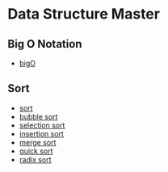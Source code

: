 # Data Structure Master

## Big O Notation
- [bigO](./big-o-notaion/big-o-notaion.md)

## Sort
- [sort](sort/sort.md)
- [bubble sort](sort/bubble-sort/bubble-sort.md)
- [selection sort](sort/selection-sort/selections-sort.md)
- [insertion sort](sort/insertion-sort/insertion-sort.md)
- [merge sort](sort/merge-sort/merge-sort.md)
- [quick sort]()
- [radix sort]()

